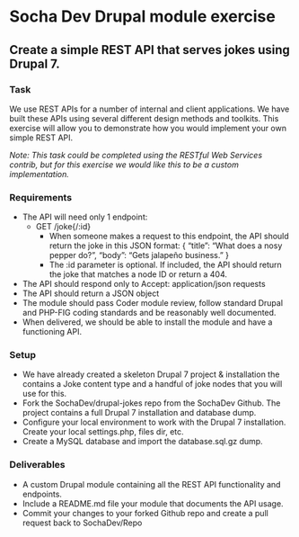 # Socha Dev Drupal module exercise
## Create a simple REST API that serves jokes using Drupal 7.

### Task
We use REST APIs for a number of internal and client applications. We have built these APIs using several different design methods and toolkits. This exercise will allow you to demonstrate how you would implement your own simple REST API. 

*Note: This task could be completed using the RESTful Web Services contrib, but for this exercise we would like this to be a custom implementation.*

### Requirements

* The API will need only 1 endpoint:
  * GET /joke{/:id}
    * When someone makes a request to this endpoint, the API should return the joke in this JSON format: { “title”: “What does a nosy pepper do?”, “body”: “Gets jalapeño business.” }
    * The :id parameter is optional. If included, the API should return the joke that matches a node ID or return a 404.
* The API should respond only to Accept: application/json requests
* The API should return a JSON object
* The module should pass Coder module review, follow standard Drupal and PHP-FIG coding standards and be reasonably well documented. 
* When delivered, we should be able to install the module and have a functioning API. 

### Setup
* We have already created a skeleton Drupal 7 project & installation the contains a Joke content type and a handful of joke nodes that you will use for this. 
* Fork the SochaDev/drupal-jokes repo from the SochaDev Github. The project contains a full Drupal 7 installation and database dump.
* Configure your local environment to work with the Drupal 7 installation. Create your local settings.php, files dir, etc. 
* Create a MySQL database and import the database.sql.gz dump.

### Deliverables
* A custom Drupal module containing all the REST API functionality and endpoints.
* Include a README.md file your module that documents the API usage.
* Commit your changes to your forked Github repo and create a pull request back to SochaDev/Repo

